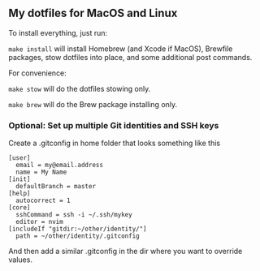## My dotfiles for MacOS and Linux

To install everything, just run:

`make install` will install Homebrew (and Xcode if MacOS), Brewfile packages, stow dotfiles into place, and some additional post commands.

For convenience:

`make stow` will do the dotfiles stowing only.

`make brew` will do the Brew package installing only.

### Optional: Set up multiple Git identities and SSH keys

Create a .gitconfig in home folder that looks something like this

```
[user]
  email = my@email.address
  name = My Name
[init]
  defaultBranch = master
[help]
  autocorrect = 1
[core]
  sshCommand = ssh -i ~/.ssh/mykey
  editor = nvim
[includeIf "gitdir:~/other/identity/"]
  path = ~/other/identity/.gitconfig
```

And then add a similar .gitconfig in the dir where you want to override values.
